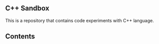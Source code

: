 ## C++ Sandbox

This is a repository that contains code experiments with C++ language. 

## Contents
